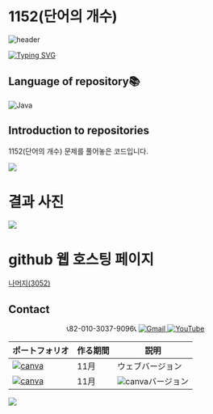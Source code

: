 # 1152(단어의 개수)
![header](https://capsule-render.vercel.app/api?type=egg&color=gradient&height=300&section=header&text=welcome%2&fontSize=50&desc=백준%201152(단어의%20개수))

[![Typing SVG](https://readme-typing-svg.demolab.com?font=Fira+Code&pause=1000&color=93BDF7&background=203AFF00&random=false&width=435&lines=My+name+is+kimganghyeon)](https://git.io/typing-svg)

## Language of repository📚
![Java](https://img.shields.io/badge/Java-007396?style=flat-square&logo=java&logoColor=white)

## Introduction to repositories 
1152(단어의 개수) 문제를 풀어놓은 코드입니다. 
  
   <a href="https://www.acmicpc.net/problem/1152">
      <img src ="(https://github.com/do04200611/Baekjoon/assets/74278578/62153c17-7979-48a7-b1a8-b66ffc6b71ed">
  </a>

# 결과 사진 <br>
 <a href="https://github.com/do04200611/Baekjoon/blob/main/1152(%EB%8B%A8%EC%96%B4%EC%9D%98%20%EA%B0%9C%EC%88%98)/Main.java">
   <img src ="https://github.com/do04200611/Baekjoon/assets/74278578/659920bb-8187-43fb-84ac-1c559c306525">
 </a>    

# github 웹 호스팅 페이지
<a href="https://do04200611.github.io/Baekjoon/%EB%82%98%EB%A8%B8%EC%A7%80%20(3052)/index.html">나머지(3052)</a><br>

## Contact 
<p align="center">
  📞82-010-3037-9096📞
  <a href="mailto:a01030379096@gmail.com">
    <img src="https://img.shields.io/badge/-Gmail-red?style=for-the-badge&logo=Gmail" alt="Gmail">
  </a>
  <a href="https://www.youtube.com/channel/UC484ZJMavtoPOI4ey-HFdCA">
   <img src="https://img.shields.io/badge/-YouTube-red?style=for-the-badge&logo=youtube"  alt="YouTube">
 </a> <br>
 
  | ポートフォリオ           |  作る期間     |            説明  |
  |------------------------|---------------|----------------------------------------------|
  |<a href="https://kimganghyeon.my.canva.site/kimganghyeon"><img src="https://img.shields.io/badge/canva-purple?style=for-the-badge&logo=canva" alt="canva"></a>|11月|ウェブバージョン|
  |<a href="https://www.canva.com/design/DAFzY5opUiA/Ge33dSKE16cErBaDJDp-BA/edit"><img src="https://img.shields.io/badge/canva-purple?style=for-the-badge&logo=canva" alt="canva"></a>|11月|<img src="https://img.shields.io/badge/canva-purple?style=for-the-badge&logo=canva" alt="canva">バージョン|
</p>
<img src="https://capsule-render.vercel.app/api?type=egg&color=gradient&height=100&text=Thank%20you%20for%20watching.&section=footer" />

